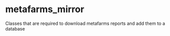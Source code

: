 # metafarms_mirror
Classes that are required to download metafarms reports and add them to a database
